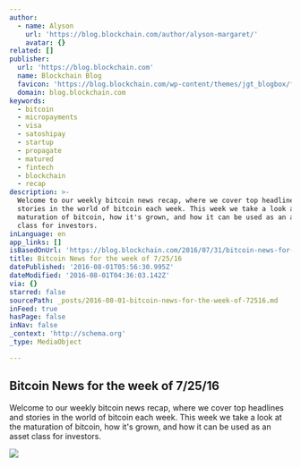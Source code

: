 ```yaml
---
author:
  - name: Alyson
    url: 'https://blog.blockchain.com/author/alyson-margaret/'
    avatar: {}
related: []
publisher:
  url: 'https://blog.blockchain.com'
  name: Blockchain Blog
  favicon: 'https://blog.blockchain.com/wp-content/themes/jgt_blogbox/favicon.ico'
  domain: blog.blockchain.com
keywords:
  - bitcoin
  - micropayments
  - visa
  - satoshipay
  - startup
  - propagate
  - matured
  - fintech
  - blockchain
  - recap
description: >-
  Welcome to our weekly bitcoin news recap, where we cover top headlines and
  stories in the world of bitcoin each week. This week we take a look at the
  maturation of bitcoin, how it's grown, and how it can be used as an asset
  class for investors.
inLanguage: en
app_links: []
isBasedOnUrl: 'https://blog.blockchain.com/2016/07/31/bitcoin-news-for-the-week-of-72516/'
title: Bitcoin News for the week of 7/25/16
datePublished: '2016-08-01T05:56:30.995Z'
dateModified: '2016-08-01T04:36:03.142Z'
via: {}
starred: false
sourcePath: _posts/2016-08-01-bitcoin-news-for-the-week-of-72516.md
inFeed: true
hasPage: false
inNav: false
_context: 'http://schema.org'
_type: MediaObject

---
```

<article style=""><h1>Bitcoin News for the week of 7/25/16</h1><p>Welcome to our weekly bitcoin news recap, where we cover top headlines and stories in the world of bitcoin each week. This week we take a look at the maturation of bitcoin, how it's grown, and how it can be used as an asset class for investors.</p><img src="https://blog.blockchain.com/wp-content/uploads/2016/07/coin-stack.png" /></article>